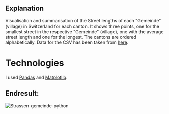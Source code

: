 ## Explanation
Visualisation and summarisation of the Street lengths of each "Gemeinde" (village) in Switzerland for each canton. 
It shows three points, one for the smallest street in the respective "Gemeinde" (village), 
one with the average street length and one for the longest.
The cantons are ordered alphabetically.
Data for the CSV has been taken from [here](https://opendata.swiss/de/dataset/strassenlange-ohne-nationalstrassen-nach-gemeinde2).

# Technologies
I used [Pandas](http://pandas.pydata.org/) and [Matplotlib](https://matplotlib.org).

## Endresult:
![Strassen-gemeinde-python](https://github.com/user-attachments/assets/649c0b5d-b881-4900-9490-d2ccd6c388eb)

